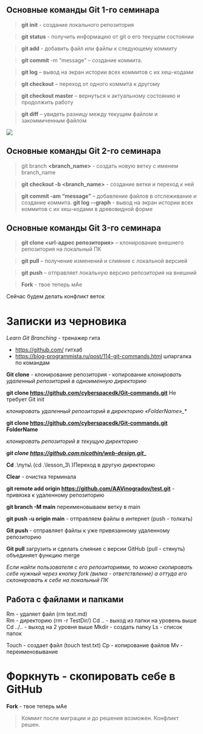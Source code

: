 ## Основные команды Git 1-го семинара

> **git init** - создание локального репозитория

> **git status** - получить информацию от git о его текущем состоянии

> **git add** - добавить файл или файлы к следующему коммиту

> **git commit** -m “message” – создание коммита.

> **git log** – вывод на экран истории всех коммитов с их хеш-кодами

> **git checkout** – переход от одного коммита к другому

> **git checkout master** – вернуться к актуальному состоянию и продолжить работу

> **git diff** – увидеть разницу между текущим файлом и закоммиченным файлом


![](1-9.jpg)

## Основные команды Git 2-го семинара

> git branch **<branch_name>** - создать новую ветку с именем branch_name

> **git checkout  -b <branch_name>** - создание ветки и переход к ней

> **git commit -am “message”** – добавление файлов в отслеживание и       создание коммита.
> **git log --graph** - вывод на экран истории всех коммитов с их хеш-кодами в древовидной форме

## Основные команды Git 3-го семинара

> **git clone <url-адрес репозитория>** – клонирование внешнего репозитория на  локальный ПК

> **git pull** – получение изменений и слияние с локальной версией

> **git push** – отправляет локальную версию репозитория на внешний

> **Fork** - твое теперь мАе

Сейчас будем делать конфликт веток
# Записки из черновика

*Learn Git Branching*  - тренажер гита

* https://github.com/ гитхаб
* https://blog-programmista.ru/post/114-git-commands.html шпаргалка по командам

**Git clone** - клонирование репозитория - копирование
*клонировать удаленный репозиторий в одноименную директорию*

**__git clone https://github.com/cyberspacedk/Git-commands.git__**    Не требует Git init

*клонировать удаленный репозиторий в директорию «FolderName»_**

**__git clone https://github.com/cyberspacedk/Git-commands.git FolderName__** 

*клонировать репозиторий в текущую директорию*

**_git clone https://github.com:nicothin/web-design.git__** 

**Cd** .\путь\ (cd .\lesson_3\ )Переход в другую директорию 

**Clear** - очистка терминала	

**git remote add origin https://github.com/AAVinogradov/test.git** - привязка к удаленному репозиторию

**git branch -M main** переименовываем ветку в main

**git push -u origin main** - отправляем файлы в интернет (push - толкать)

**Git push** - отправляет файлы к уже привязанному удаленному репозиторию

**Git pull** загрузить и сделать слияние с версии GitHub (pull - стянуть) объединяет функцию merge

*Если найти пользователя с его репозиториями, то можно скопировать себе нужный через кнопку fork (вилка - ответствление)  а оттуда его склонировать к себе на локальный ПК*


## Работа с файлами и папками 

Rm - удаляет файл (rm text.md)  
Rm - директорию (rm -r TestDir/)
Cd .. - выход из папки на уровень выше
Cd ../.. - выход на 2 уровня выше
Mkdir - создать папку
Ls - список папок

Touch - создает файл (touch test.txt)
Cp - копирование файлов
Mv - переименовывание

# Форкнуть - скопировать себе в GitHub

 **Fork** - твое теперь мАе

>Коммит после миграции и до решения возможен. Конфликт решен. 
